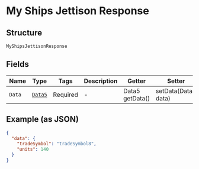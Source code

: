 
# My Ships Jettison Response

## Structure

`MyShipsJettisonResponse`

## Fields

| Name | Type | Tags | Description | Getter | Setter |
|  --- | --- | --- | --- | --- | --- |
| `Data` | [`Data5`](../../doc/models/data-5.md) | Required | - | Data5 getData() | setData(Data5 data) |

## Example (as JSON)

```json
{
  "data": {
    "tradeSymbol": "tradeSymbol8",
    "units": 140
  }
}
```

